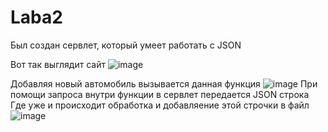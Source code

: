 # Laba2
 Был создан сервлет, который умеет работать с JSON

Вот так выглядит сайт
![image](https://github.com/Finesse5/lab2/assets/127689665/eb497f10-c9e3-4b60-81a6-f37167aaf1be)

Добавляя новый автомобиль вызывается данная функция
![image](https://github.com/SashaTrue/Laba2/assets/32790158/d9fb249f-866d-40fd-95d6-e7a682fad174)
При помощи запроса внутри функции в сервлет передается JSON строка
Где уже и происходит обработка и добавляение этой строчки в файл
![image](https://github.com/SashaTrue/Laba2/assets/32790158/7a939221-2742-437e-a23e-064a00adce40)

